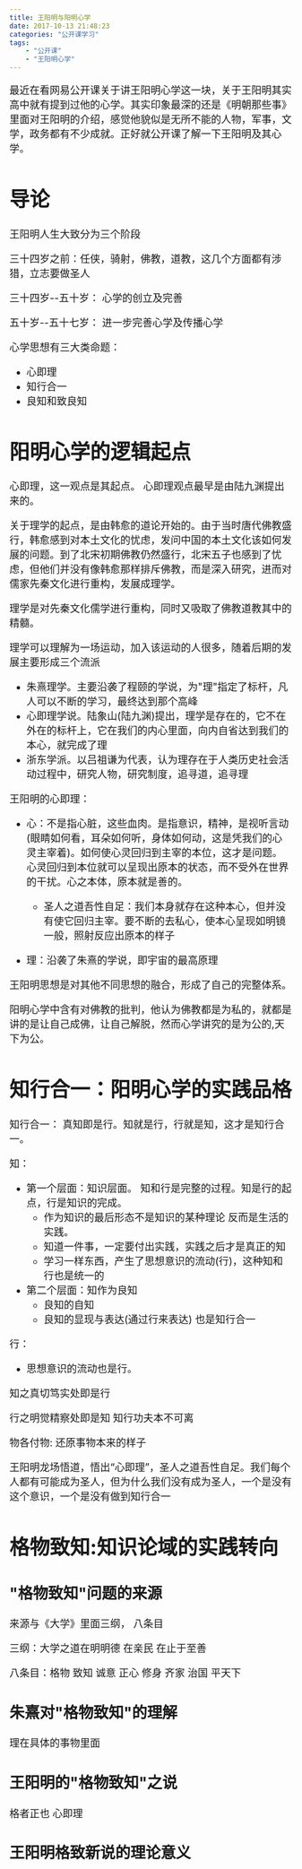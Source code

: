 ```yaml
---
title: 王阳明与阳明心学
date: 2017-10-13 21:48:23
categories: "公开课学习"
tags:
	- "公开课"
	- "王阳明心学"
---
```


<font size=4>

最近在看网易公开课关于讲王阳明心学这一块，关于王阳明其实高中就有提到过他的心学。其实印象最深的还是《明朝那些事》里面对王阳明的介绍，感觉他貌似是无所不能的人物，军事，文学，政务都有不少成就。正好就公开课了解一下王阳明及其心学。

#  导论

王阳明人生大致分为三个阶段

三十四岁之前：任侠，骑射，佛教，道教，这几个方面都有涉猎，立志要做圣人

三十四岁--五十岁： 心学的创立及完善

五十岁--五十七岁： 进一步完善心学及传播心学

心学思想有三大类命题：

* 心即理
* 知行合一
* 良知和致良知


# 阳明心学的逻辑起点

心即理，这一观点是其起点。 心即理观点最早是由陆九渊提出来的。

关于理学的起点，是由韩愈的道论开始的。由于当时唐代佛教盛行，韩愈感到对本土文化的忧虑，发问中国的本土文化该如何发展的问题。到了北宋初期佛教仍然盛行，北宋五子也感到了忧虑，但他们并没有像韩愈那样排斥佛教，而是深入研究，进而对儒家先秦文化进行重构，发展成理学。


理学是对先秦文化儒学进行重构，同时又吸取了佛教道教其中的精髓。

理学可以理解为一场运动，加入该运动的人很多，随着后期的发展主要形成三个流派

* 朱熹理学。主要沿袭了程颐的学说，为"理"指定了标杆，凡人可以不断的学习，最终达到那个高峰
* 心即理学说。陆象山(陆九渊)提出，理学是存在的，它不在外在的标杆上，它在我们的内心里面，向内自省达到我们的本心，就完成了理
* 浙东学派。以吕祖谦为代表，认为理存在于人类历史社会活动过程中，研究人物，研究制度，追寻道，追寻理

王阳明的心即理：

* 心：不是指心脏，这些血肉。是指意识，精神，是视听言动(眼睛如何看，耳朵如何听，身体如何动，这是凭我们的心灵主宰着)。如何使心灵回归到主宰的本位，这才是问题。心灵回归到本位就可以呈现出原本的状态，而不受外在世界的干扰。心之本体，原本就是善的。 
	* 圣人之道吾性自足：我们本身就存在这种本心，但并没有使它回归主宰。要不断的去私心，使本心呈现如明镜一般，照射反应出原本的样子

* 理：沿袭了朱熹的学说，即宇宙的最高原理


王阳明思想是对其他不同思想的融合，形成了自己的完整体系。

阳明心学中含有对佛教的批判，他认为佛教都是为私的，就都是讲的是让自己成佛，让自己解脱，然而心学讲究的是为公的,天下为公。



# 知行合一：阳明心学的实践品格

知行合一： 真知即是行。知就是行，行就是知，这才是知行合一。

知：

* 第一个层面：知识层面。  知和行是完整的过程。知是行的起点，行是知识的完成。 
	* 作为知识的最后形态不是知识的某种理论 反而是生活的实践。
	* 知道一件事，一定要付出实践，实践之后才是真正的知
	* 学习一样东西，产生了思想意识的流动(行)，这种知和行也是统一的
* 第二个层面：知作为良知	
	* 良知的自知
	* 良知的显现与表达(通过行来表达) 也是知行合一

行：

* 思想意识的流动也是行。


知之真切笃实处即是行

行之明觉精察处即是知   知行功夫本不可离

物各付物: 还原事物本来的样子

王阳明龙场悟道，悟出“心即理”，圣人之道吾性自足。我们每个人都有可能成为圣人，但为什么我们没有成为圣人，一个是没有这个意识，一个是没有做到知行合一




# 格物致知:知识论域的实践转向

## "格物致知"问题的来源

来源与《大学》里面三纲， 八条目

三纲：大学之道在明明德 在亲民 在止于至善

八条目：格物 致知 诚意 正心 修身 齐家 治国 平天下

## 朱熹对"格物致知"的理解

理在具体的事物里面

## 王阳明的"格物致知"之说

格者正也   心即理

## 王阳明格致新说的理论意义








 